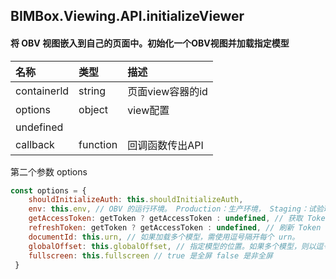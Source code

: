 ## BIMBox.Viewing.API.initializeViewer

#### 将 OBV 视图嵌入到自己的页面中。初始化一个OBV视图并加载指定模型

| 名称 | 类型 | 描述 |
| :--- | :--- | :--- |
| containerld | string | 页面view容器的id |
| options | object | view配置 |
| undefined |  |  |
| callback | function | 回调函数传出API |

第二个参数 options

```js
const options = {
    shouldInitializeAuth: this.shouldInitializeAuth,
    env: this.env, // OBV 的运行环境。 Production：生产环境， Staging：试验环境
    getAccessToken: getToken ? getAccessToken : undefined, // 获取 Token 的回调，一个页面中只需要获取一次即可
    refreshToken: getToken ? getAccessToken : undefined, // 刷新 Token 的回调，后台 API 可以提供刷新 Token的函数，而不是使用获取 Token 的函数。
    documentId: this.urn, // 如果加载多个模型，需使用逗号隔开每个 urn。
    globalOffset: this.globalOffset, // 指定模型的位置。如果多个模型，则以逗号隔开；必须与 documentId 指定的模型个数一致。
    fullscreen: this.fullscreen // true 是全屏 false 是非全屏
 }
```



